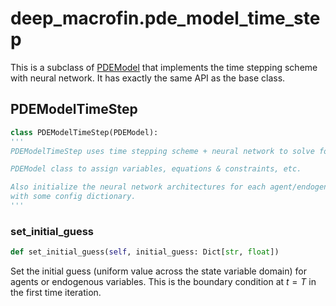 # deep_macrofin.pde_model_time_step

This is a subclass of [PDEModel](./pde_model.md) that implements the time stepping scheme with neural network. It has exactly the same API as the base class.

## PDEModelTimeStep
```py
class PDEModelTimeStep(PDEModel):
'''
PDEModelTimeStep uses time stepping scheme + neural network to solve for optimality

PDEModel class to assign variables, equations & constraints, etc.

Also initialize the neural network architectures for each agent/endogenous variables 
with some config dictionary.
'''
```

### set_initial_guess
```py
def set_initial_guess(self, initial_guess: Dict[str, float])
```

Set the initial guess (uniform value across the state variable domain) for agents or endogenous variables. This is the boundary condition at $t=T$ in the first time iteration.